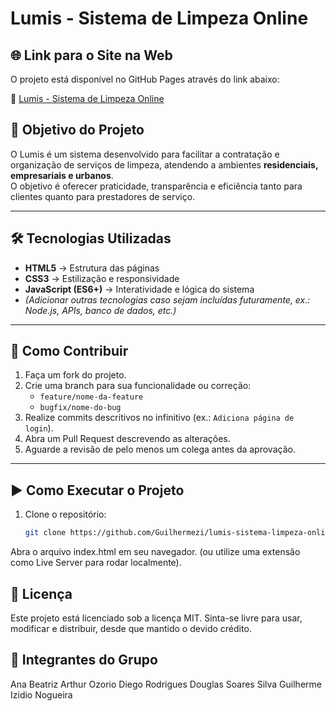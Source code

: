# Lumis - Sistema de Limpeza Online

## 🌐 Link para o Site na Web
O projeto está disponível no GitHub Pages através do link abaixo:  

🔗 [Lumis - Sistema de Limpeza Online](https://guilhermezi.github.io/lumis-sistema-limpeza-online/) 

## 🧹 Objetivo do Projeto
O Lumis é um sistema desenvolvido para facilitar a contratação e organização de serviços de limpeza, atendendo a ambientes **residenciais, empresariais e urbanos**.  
O objetivo é oferecer praticidade, transparência e eficiência tanto para clientes quanto para prestadores de serviço.

---

## 🛠️ Tecnologias Utilizadas
- **HTML5** → Estrutura das páginas
- **CSS3** → Estilização e responsividade
- **JavaScript (ES6+)** → Interatividade e lógica do sistema
- *(Adicionar outras tecnologias caso sejam incluídas futuramente, ex.: Node.js, APIs, banco de dados, etc.)*

---

## 🤝 Como Contribuir
1. Faça um fork do projeto.
2. Crie uma branch para sua funcionalidade ou correção:  
   - `feature/nome-da-feature`  
   - `bugfix/nome-do-bug`
3. Realize commits descritivos no infinitivo (ex.: `Adiciona página de login`).
4. Abra um Pull Request descrevendo as alterações.
5. Aguarde a revisão de pelo menos um colega antes da aprovação.

---

## ▶️ Como Executar o Projeto
1. Clone o repositório:
   ```bash
   git clone https://github.com/Guilhermezi/lumis-sistema-limpeza-online.git
Abra o arquivo index.html em seu navegador.
(ou utilize uma extensão como Live Server para rodar localmente).

## 📜 Licença
Este projeto está licenciado sob a licença MIT.
Sinta-se livre para usar, modificar e distribuir, desde que mantido o devido crédito.

## 👥 Integrantes do Grupo
Ana Beatriz
Arthur Ozorio
Diego Rodrigues
Douglas Soares Silva
Guilherme Izidio Nogueira
